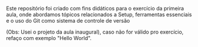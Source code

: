 Este repositório foi criado com fins didáticos para o exercício da primeira aula, onde abordamos tópicos relacionados a Setup, ferramentas essenciais e o uso do Git como sistema de controle de versão

(Obs: Usei o projeto da aula inaugural),   caso não for válido pro exercício, refaço com  exemplo "Hello World".
